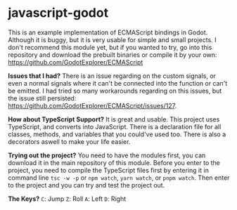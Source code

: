 # javascript-godot
 This is an example implementation of ECMAScript bindings in Godot. Although it is buggy, but it is very usable for simple and small projects. I don't recommend this module yet, but if you wanted to try, go into this repository and download the prebuilt binaries or compile it by your own: https://github.com/GodotExplorer/ECMAScript
 

**Issues that I had?**
 There is an issue regarding on the custom signals, or even a normal signals where it can't be connected into the function or can't be emitted. I had tried so many workarounds regarding on this issues, but the issue still persisted: https://github.com/GodotExplorer/ECMAScript/issues/127.
 
 
**How about TypeScript Support?**
 It is great and usable. This project uses TypeScript, and converts into JavaScript. There is a declaration file for all classes, methods, and variables that you could've used too. There is also a decorators aswell to make your life easier.
 

**Trying out the project?**
 You need to have the modules first, you can download it in the main repository of this module. Before you enter to the project, you need to compile the TypeScript files first by entering it in command line `tsc -w -p` or `npm watch`, `yarn watch`, or `pnpm watch`.
 Then enter to the project and you can try and test the project out.
 
**The Keys?**
 `C`: Jump
 `Z`: Roll
 `A`: Left
 `D`: Right
 
